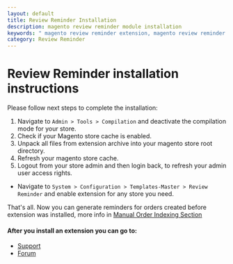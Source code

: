 ```yaml
---
layout: default
title: Review Reminder Installation
description: magento review reminder module installation
keywords: " magento review reminder extension, magento review reminder email "
category: Review Reminder
---
```


# Review Reminder installation instructions

Please follow next steps to complete the installation:

1. Navigate to `Admin > Tools > Compilation` and deactivate the compilation
mode for your store.
2. Check if your Magento store cache is enabled.
3. Unpack all files from extension archive into your magento store root directory.
4. Refresh your magento store cache.
5. Logout from your store admin and then login back, to refresh your admin user
access rights.

* Navigate to `System > Configuration > Templates-Master > Review Reminder` and
enable extension for any store you need.

That's all. Now you can generate reminders for orders created before extension was installed, more info in  [Manual Order Indexing Section][manual_order_indexing]

#### After you install an extension you can go to:

* [Support](https://swissuplabs.com/contacts/)
* [Forum](https://swissuplabs.com/magento-forum/)

[manual_order_indexing]: /m1/extensions/reviewreminder/#manual-order-indexing-section